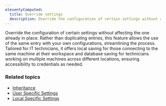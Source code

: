 ```yaml
---
eleventyComputed:
  title: Override settings
  description: Override the configuration of certain settings without affecting the one already in place.
---
```

Override the configuration of certain settings without affecting the one already in place. Rather than duplicating entries, this feature allows the use of the same entry with your own configurations, streamlining the process. Tailored for IT technicians, it offers local saving for those connecting to the same machine at their workspace and database saving for technicians working on multiple machines across different locations, ensuring accessibility to credentials as needed.  

### Related topics
* [Inheritance](/kb/remote-desktop-manager/knowledge-base/inheritance/)
* [User Specific Settings](/rdm/windows/commands/edit/batch/batch-edit/#edit-entries-user-specific-settings)
* [Local Specific Settings](/rdm/windows/commands/edit/batch/batch-edit/#edit-entries-local-specific-settings)
